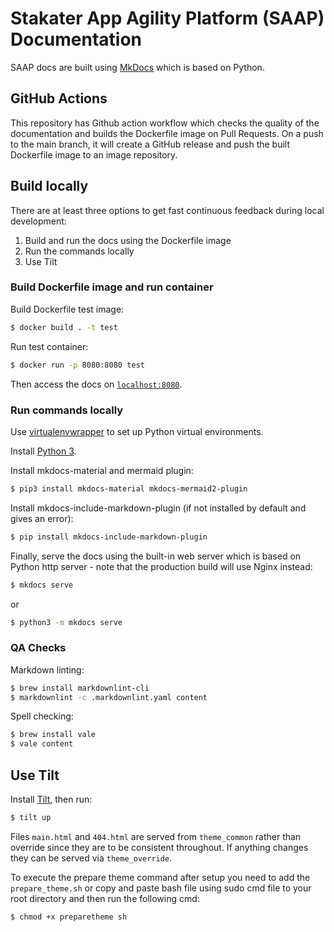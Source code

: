 # Stakater App Agility Platform (SAAP) Documentation

SAAP docs are built using [MkDocs](https://github.com/mkdocs/mkdocs) which is based on Python.

## GitHub Actions

This repository has Github action workflow which checks the quality of the documentation and builds the Dockerfile image on Pull Requests. On a push to the main branch, it will create a GitHub release and push the built Dockerfile image to an image repository.

## Build locally

There are at least three options to get fast continuous feedback during local development:

1. Build and run the docs using the Dockerfile image
1. Run the commands locally
1. Use Tilt

### Build Dockerfile image and run container

Build Dockerfile test image:

```bash
$ docker build . -t test
```

Run test container:

```bash
$ docker run -p 8080:8080 test
```

Then access the docs on [`localhost:8080`](localhost:8080).

### Run commands locally

Use [virtualenvwrapper](https://virtualenvwrapper.readthedocs.io/en/latest/install.html) to set up Python virtual environments.

Install [Python 3](https://www.python.org/downloads/).

Install mkdocs-material and mermaid plugin:

```bash
$ pip3 install mkdocs-material mkdocs-mermaid2-plugin
```

Install mkdocs-include-markdown-plugin (if not installed by default and gives an error):

```bash
$ pip install mkdocs-include-markdown-plugin
```

Finally, serve the docs using the built-in web server which is based on Python http server - note that the production build will use Nginx instead:

```bash
$ mkdocs serve
```

or

```bash
$ python3 -m mkdocs serve
```

### QA Checks

Markdown linting:

```bash
$ brew install markdownlint-cli
$ markdownlint -c .markdownlint.yaml content
```

Spell checking:

```bash
$ brew install vale
$ vale content
```

## Use Tilt

Install [Tilt](https://docs.tilt.dev/index.html), then run:

```bash
$ tilt up
```

Files `main.html` and `404.html` are served from `theme_common` rather than override since they are to be consistent throughout. If anything changes they can be served via `theme_override`.

To execute the prepare theme command after setup you need to add the `prepare_theme.sh` or copy and paste bash file using sudo cmd file to your root directory and then run the following cmd:

```bash
$ chmod +x preparetheme sh
```
